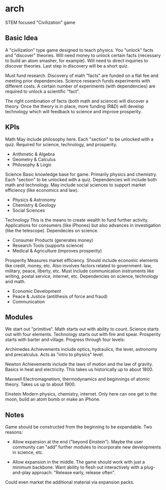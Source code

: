 arch
====

STEM focused "Civilization" game



## Basic Idea



A "civilization" type game designed to teach physics. You "unlock" facts 
and "discover" theories. Will need money to unlock certain facts (necessary 
to build an atom smasher, for example). Will need to direct inquiries to 
discover theories. Last step in discovery will be a short quiz.

Must fund research. Discovery of math "facts" are funded on a flat fee and 
meeting prior dependencies. Science research funds experiments with different 
costs. A certain number of experiments (with dependencies) are required to 
unlock a scientific "fact". 

The right combination of facts (both math and science) will discover a 
theory. Once the theory is in place, more funding (R&D) will develop 
technology which will feedback to science and improve prosperity.



## KPIs


Math
  May include philosophy here. Each "section" to be unlocked with a quiz.
  Required for science, technology, and prosperity.

  * Arithmetic & Algebra
  * Geometry & Calculus
  * Philosophy & Logic

Science
  Basic knowledge base for game. Primarily physics and chemistry. Each 
  "section" to be unlocked with a quiz. Dependencies will include both math 
  and technology. May include social sciences to support market efficiency 
  (like economics and law).

  * Physics & Astronomy
  * Chemistry & Geology
  * Social Sciences

Technology
  This is the means to create wealth to fund further activity. Applications
  for consumers (like iPhones) but also advances in investigation (like the
  telescope). Dependecies on science.

  * Consumer Products (generates money)
  * Research Tools (supports science)
  * Medical & Agriculture (improves prosperity)

Prosperity
  Measures market efficiency. Should include economic elements like credit,
  money, etc. Also involves factors related to government: law, military, 
  peace, liberty, etc. Must include communication instruments like writing, 
  postal service, internet, etc. Dependencies on science, technology and math.

  * Economic Development
  * Peace & Justice (antithesis of force and fraud)
  * Communication



## Modules


We start out "primitive". Math starts out with ability to count. Science starts
out with four elements. Technology starts out with fire and spear. Prosperity
starts with barter and village. Progress through four levels:

Archimedes
  Achievements include optics, hydraulics, the lever, astronomy and 
  precalculus. Acts as "intro to physics" level.

Newton
  Achievements include the laws of motion and the law of gravity. Basics in 
  heat and electricity. This takes us historically up to about 1800.

Maxwell
  Electromagnetism, thermodynamics and beginnings of atomic theory. Takes us 
  up to about 1900.

Einstein
  Modern physics, chemistry, internet. Only here can one get to the moon, 
  build an atom bomb or make an iPhone.



## Notes


Game should be constructed from the beginning to be expandable. Two reasons:

* Allow expansion at the end ("beyond Einstein"). Maybe the user community 
  can "add" further modules to incorporate new developments in science, etc.

* Allow expansion in the middle. The game should work with just a minimum
  backbone. Want ability to flesh out interactively with a plug-and-play
  approach: "Release early, release often". 

Could even market the additional material via expansion packs.
